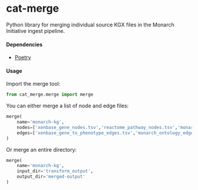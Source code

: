 # cat-merge

Python library for merging individual source KGX files in the Monarch Initiative ingest pipeline. 

#### Dependencies

- [Poetry](https://python-poetry.org/docs/)

#### Usage

Import the merge tool:
```python
from cat_merge.merge import merge
```

You can either merge a list of node and edge files:
```python
merge(
    name='monarch-kg',
    nodes=['xenbase_gene_nodes.tsv','reactome_pathway_nodes.tsv','monarch_ontology_nodes.tsv'],
    edges=['xenbase_gene_to_phenotype_edges.tsv','monarch_ontology_edges.tsv']
)
```

Or merge an entire directory:
```python
merge(
    name='monarch-kg',
    input_dir='transform_output',
    output_dir='merged-output'
)
```